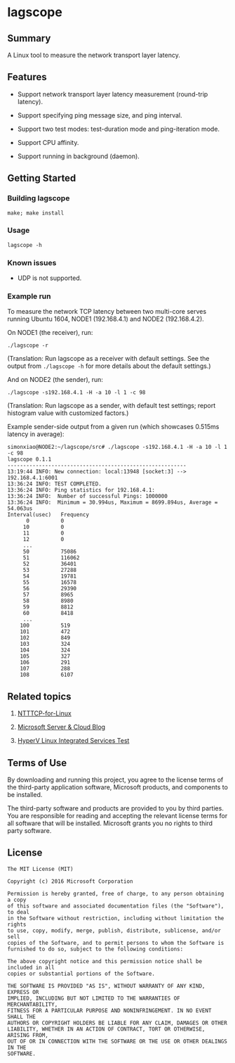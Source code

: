 # lagscope

## Summary

A Linux tool to measure the network transport layer latency.

## Features

* Support network transport layer latency measurement (round-trip latency).

* Support specifying ping message size, and ping interval.

* Support two test modes: test-duration mode and ping-iteration mode.

* Support CPU affinity.

* Support running in background (daemon).


## Getting Started

### Building lagscope

```
make; make install
```

### Usage

```
lagscope -h
```

### Known issues

* UDP is not supported.

### Example run

To measure the network TCP latency between two multi-core serves running Ubuntu 1604, NODE1 (192.168.4.1) and NODE2 (192.168.4.2).

On NODE1 (the receiver), run:
```
./lagscope -r
```
(Translation: Run lagscope as a receiver with default settings. See the output from `./lagscope -h` for more details about the default settings.)

And on NODE2 (the sender), run:
```
./lagscope -s192.168.4.1 -H -a 10 -l 1 -c 98
```
(Translation: Run lagscope as a sender, with default test settings; report histogram value with customized factors.)


Example sender-side output from a given run (which showcases 0.515ms latency in average):

```
simonxiao@NODE2:~/lagscope/src# ./lagscope -s192.168.4.1 -H -a 10 -l 1 -c 98
lagscope 0.1.1
---------------------------------------------------------
13:19:44 INFO: New connection: local:13948 [socket:3] --> 192.168.4.1:6001
13:36:24 INFO: TEST COMPLETED.
13:36:24 INFO: Ping statistics for 192.168.4.1:
13:36:24 INFO:  Number of successful Pings: 1000000
13:36:24 INFO:  Minimum = 30.994us, Maximum = 8699.894us, Average = 54.063us
Interval(usec)   Frequency
      0          0
     10          0
     11          0
     12          0
     ...
     50          75086
     51          116062
     52          36401
     53          27288
     54          19781
     55          16578
     56          29390
     57          8965
     58          8980
     59          8812
     60          8418
     ...	 
    100          519
    101          472
    102          849
    103          324
    104          324
    105          327
    106          291
    107          288
    108          6107
```

## Related topics

1. [NTTTCP-for-Linux](https://github.com/Microsoft/ntttcp-for-linux)

2. [Microsoft Server & Cloud Blog](http://blogs.technet.com/b/server-cloud/)

3. [HyperV Linux Integrated Services Test](https://github.com/LIS/lis-test)


## Terms of Use

By downloading and running this project, you agree to the license terms of the third-party application software, Microsoft products, and components to be installed.

The third-party software and products are provided to you by third parties. You are responsible for reading and accepting the relevant license terms for all software that will be installed. Microsoft grants you no rights to third party software.


## License

```
The MIT License (MIT)

Copyright (c) 2016 Microsoft Corporation

Permission is hereby granted, free of charge, to any person obtaining a copy
of this software and associated documentation files (the "Software"), to deal
in the Software without restriction, including without limitation the rights
to use, copy, modify, merge, publish, distribute, sublicense, and/or sell
copies of the Software, and to permit persons to whom the Software is
furnished to do so, subject to the following conditions:

The above copyright notice and this permission notice shall be included in all
copies or substantial portions of the Software.

THE SOFTWARE IS PROVIDED "AS IS", WITHOUT WARRANTY OF ANY KIND, EXPRESS OR
IMPLIED, INCLUDING BUT NOT LIMITED TO THE WARRANTIES OF MERCHANTABILITY,
FITNESS FOR A PARTICULAR PURPOSE AND NONINFRINGEMENT. IN NO EVENT SHALL THE
AUTHORS OR COPYRIGHT HOLDERS BE LIABLE FOR ANY CLAIM, DAMAGES OR OTHER
LIABILITY, WHETHER IN AN ACTION OF CONTRACT, TORT OR OTHERWISE, ARISING FROM,
OUT OF OR IN CONNECTION WITH THE SOFTWARE OR THE USE OR OTHER DEALINGS IN THE
SOFTWARE.
```
